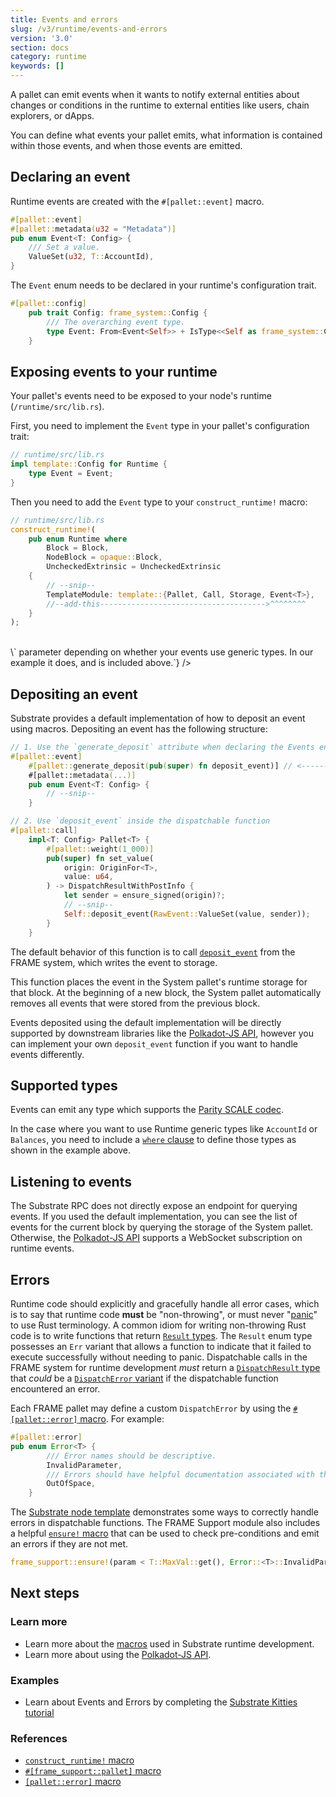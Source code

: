 ```yaml
---
title: Events and errors
slug: /v3/runtime/events-and-errors
version: '3.0'
section: docs
category: runtime
keywords: []
---
```


A pallet can emit events when it wants to notify external entities about changes
or conditions in the runtime to external entities like users, chain explorers, or dApps.

You can define what events your pallet emits, what information is contained within those events, and
when those events are emitted.

## Declaring an event

Runtime events are created with the `#[pallet::event]` macro.

```rust
#[pallet::event]
#[pallet::metadata(u32 = "Metadata")]
pub enum Event<T: Config> {
	/// Set a value.
	ValueSet(u32, T::AccountId),
}
```

The `Event` enum needs to be declared in your runtime's configuration trait.

```rust
#[pallet::config]
	pub trait Config: frame_system::Config {
		/// The overarching event type.
		type Event: From<Event<Self>> + IsType<<Self as frame_system::Config>::Event>;
	}
```

## Exposing events to your runtime

Your pallet's events need to be exposed to your node's runtime (`/runtime/src/lib.rs`).

First, you need to implement the `Event` type in your pallet's configuration trait:

```rust
// runtime/src/lib.rs
impl template::Config for Runtime {
	type Event = Event;
}
```

Then you need to add the `Event` type to your `construct_runtime!` macro:

```rust
// runtime/src/lib.rs
construct_runtime!(
	pub enum Runtime where
		Block = Block,
		NodeBlock = opaque::Block,
		UncheckedExtrinsic = UncheckedExtrinsic
	{
		// --snip--
		TemplateModule: template::{Pallet, Call, Storage, Event<T>},
		//--add-this------------------------------------->^^^^^^^^
	}
);
```

<br />
<Message
  type={`gray`}
  title={`Note`}
  text={`You may or may not need the \`<T>\` parameter depending on whether your events use generic
  types. In our example it does, and is included above.`}
/>

## Depositing an event

Substrate provides a default implementation of how to deposit an event using macros.
Depositing an event has the following structure:

```rust
// 1. Use the `generate_deposit` attribute when declaring the Events enum.
#[pallet::event]
	#[pallet::generate_deposit(pub(super) fn deposit_event)] // <------ here ----
	#[pallet::metadata(...)]
	pub enum Event<T: Config> {
		// --snip--
	}

// 2. Use `deposit_event` inside the dispatchable function
#[pallet::call]
	impl<T: Config> Pallet<T> {
		#[pallet::weight(1_000)]
		pub(super) fn set_value(
			origin: OriginFor<T>,
			value: u64,
		) -> DispatchResultWithPostInfo {
			let sender = ensure_signed(origin)?;
			// --snip--
			Self::deposit_event(RawEvent::ValueSet(value, sender));
		}
	}
```

The default behavior of this function is to call
[`deposit_event`](/rustdocs/latest/frame_system/pallet/struct.Pallet.html#method.deposit_event)
from the FRAME system, which writes the event to storage.

This function places the event in the System pallet's runtime storage for that block. At the
beginning of a new block, the System pallet automatically removes all events that were stored from
the previous block.

Events deposited using the default implementation will be directly supported by downstream libraries
like the [Polkadot-JS API](/v3/integration/polkadot-js), however you can implement your own
`deposit_event` function if you want to handle events differently.

## Supported types

Events can emit any type which supports the [Parity SCALE codec](/v3/advanced/scale-codec).

In the case where you want to use Runtime generic types like `AccountId` or `Balances`, you need to
include a [`where` clause](https://doc.rust-lang.org/rust-by-example/generics/where.html) to define
those types as shown in the example above.

## Listening to events

The Substrate RPC does not directly expose an endpoint for querying events. If you used the default
implementation, you can see the list of events for the current block by querying the storage of the
System pallet. Otherwise, the [Polkadot-JS API](/v3/integration/polkadot-js) supports a WebSocket
subscription on runtime events.

## Errors

Runtime code should explicitly and gracefully handle all error cases, which is to say that runtime
code **must** be "non-throwing", or must never
"[panic](https://doc.rust-lang.org/book/ch09-03-to-panic-or-not-to-panic.html)" to use Rust
terminology. A common idiom for writing non-throwing Rust code is to write functions that return
[`Result` types](/rustdocs/latest/frame_support/dispatch/result/enum.Result.html).
The `Result` enum type possesses an `Err` variant that allows a function to indicate that it failed
to execute successfully without needing to panic. Dispatchable calls in the FRAME system for runtime
development _must_ return a
[`DispatchResult` type](/rustdocs/latest/frame_support/dispatch/type.DispatchResult.html)
that _could_ be a
[`DispatchError` variant](/rustdocs/latest/frame_support/dispatch/enum.DispatchError.html)
if the dispatchable function encountered an error.

Each FRAME pallet may define a custom `DispatchError` by using the [`#[pallet::error]` macro](../macros#palleterror).
For example:

```rust
#[pallet::error]
pub enum Error<T> {
		/// Error names should be descriptive.
		InvalidParameter,
		/// Errors should have helpful documentation associated with them.
		OutOfSpace,
	}
```

The
[Substrate node template](https://github.com/substrate-developer-hub/substrate-node-template/blob/master/pallets/template/src/lib.rs#L85-L103)
demonstrates some ways to correctly handle errors in dispatchable functions. The FRAME Support
module also includes a helpful
[`ensure!` macro](/rustdocs/latest/frame_support/macro.ensure.html) that can be
used to check pre-conditions and emit an errors if they are not met.

```rust
frame_support::ensure!(param < T::MaxVal::get(), Error::<T>::InvalidParameter);
```

## Next steps

### Learn more

- Learn more about the [macros](/v3/runtime/macros) used in Substrate runtime development.
- Learn more about using the [Polkadot-JS API](/v3/integration/polkadot-js).

### Examples

- Learn about Events and Errors by completing the [Substrate Kitties tutorial](/tutorials/v3/kitties/pt1#dispatchables-events-and-errors)

### References

- [`construct_runtime!` macro](/rustdocs/latest/frame_support/macro.construct_runtime.html)
- [`#[frame_support::pallet]` macro](/rustdocs/latest/frame_support/attr.pallet.html)
- [`[pallet::error]` macro](/rustdocs/latest/frame_support/attr.pallet.html#error-palleterror-optional)
